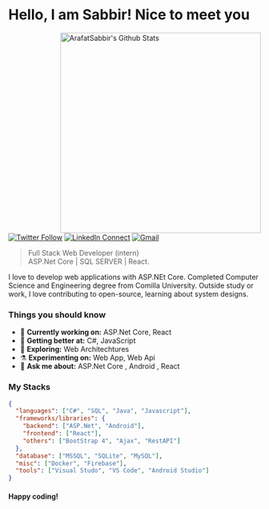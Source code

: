 # Hello, I am Sabbir! Nice to meet you

[<img align="right" width="400" src="https://github-readme-stats.vercel.app/api?username=ArafatSabbir&&show_icons=true&theme=tokyonight&count_private=true" alt="ArafatSabbir's Github Stats"/>](https://github.com/ArafatSabbir)

[![Twitter Follow](https://img.shields.io/badge/dynamic/json.svg?color=222244&labelColor=000000&logo=twitter&logoColor=f5f7fe&label=&query=%24[0].followers_count&url=https%3A%2F%2Fcdn.syndication.twimg.com%2Fwidgets%2Ffollowbutton%2Finfo.json%3Fscreen_names%3DSabbir&suffix=%20Followers)](https://twitter.com/sabbir_007)
[![LinkedIn Connect](https://img.shields.io/badge/%20-Connect-black?color=222244&labelColor=000000&logo=linkedin&logoColor=f5f7fe)](https://www.linkedin.com/in/sabbirahmedcse/)
[![Gmail](https://img.shields.io/badge/%20-Send%20Mail-black?color=222244&labelColor=000000&logo=gmail&logoColor=f5f7fe)](mailto:sabbirahmedcse33@gmail.com?subject=From%20GitHub&&body=Hi,%20there.%20Found%20you%20on%20GitHub!%20Let's%20talk%20about...)

> Full Stack Web Developer (intern) <br/>
> ASP.Net Core | SQL SERVER | React.

I love to develop web applications with ASP.NEt Core. Completed Computer Science and Engineering degree from Comilla University. Outside study or work, I love contributing to open-source, learning about system designs.

### Things you should know

- 🔭 <b>Currently working on:</b> ASP.Net Core, React
- 🌱 <b>Getting better at:</b> C#, JavaScript
- 🤔 <b>Exploring:</b> Web Architechtures
- ⚗️ <b>Experimenting on:</b> Web App, Web Api
- 💬 <b>Ask me about:</b> ASP.Net Core , Android , React


### My Stacks

```json
{
  "languages": ["C#", "SQL", "Java", "Javascript"],
  "frameworks/libraries": {
    "backend": ["ASP.Net", "Android"],
    "frontend": ["React"],
    "others": ["BootStrap 4", "Ajax", "RestAPI"]
  },
  "database": ["MSSQL", "SQLite", "MySQL"],
  "misc": ["Docker", "Firebase"],
  "tools": ["Visual Studo", "VS Code", "Android Studio"]
}
```

#### Happy coding!
